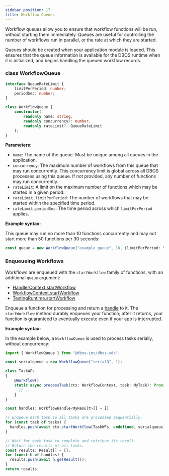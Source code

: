 ```yaml
---
sidebar_position: 17
title: Workflow Queues
---
```


Workflow queues allow you to ensure that workflow functions will be run, without starting them immediately.
Queues are useful for controlling the number of workflows run in parallel, or the rate at which they are started.

Queues should be created when your application module is loaded.  This ensures that the queue information is available for the DBOS runtime when it is initialized, and begins handling the queued workflow records.

### class WorkflowQueue

```typescript
interface QueueRateLimit {
    limitPerPeriod: number;
    periodSec: number;
}

class WorkflowQueue {
    constructor(
        readonly name: string,
        readonly concurrency?: number,
        readonly rateLimit?: QueueRateLimit
    );
}
```

**Parameters:**
- `name`: The name of the queue.  Must be unique among all queues in the application.
- `concurrency`: The maximum number of workflows from this queue that may run concurrently.
This concurrency limit is global across all DBOS processes using this queue.
If not provided, any number of functions may run concurrently.
- `rateLimit`: A limit on the maximum number of functions which may be started in a given period.
- `rateLimit.limitPerPeriod`: The number of workflows that may be started within the specified time period.
- `rateLimit.periodSec`: The time period across which `limitPerPeriod` applies.

**Example syntax:**

This queue may run no more than 10 functions concurrently and may not start more than 50 functions per 30 seconds:

```typescript
const queue = new WorkflowQueue("example_queue", 10, {limitPerPeriod: 50, periodSec: 30});
```


### Enqueueing Workflows

Workflows are enqueued with the `startWorkflow` family of functions, with an additional `queue` argument:
- [HandlerContext.startWorkflow](./oldapi/contexts.md#handlerctxtstartworkflow)
- [WorkflowContext.startWorkflow](./oldapi/contexts.md#workflowctxtstartworkflow)
- [TestingRuntime.startWorkflow](./oldapi/testing-runtime.md#runtimestartworkflowtarget-workflowuuid-params)

Enqueue a function for processing and return a [handle](./workflow-handles.md) to it.
The `startWorkflow` method durably enqueues your function; after it returns, your function is guaranteed to eventually execute even if your app is interrupted.

**Example syntax:**

In the example below, a `WorkflowQueue` is used to process tasks serially, without concurrency:

```typescript
import { WorkflowQueue } from "@dbos-inc/dbos-sdk";

const serialqueue = new WorkflowQueue("serialQ", 1);

class TaskWFs
{
    @Workflow()
    static async processTask(ctx: WorkflowContext, task: MyTask): Promise<MyResult> {
      // ...
    }
}

const handles: WorkflowHandle<MyResult>[] = []

// Enqueue each task so all tasks are processed sequentially.
for (const task of tasks) {
  handles.push(await ctx.startWorkflow(TaskWFs, undefined, serialqueue).processTask({task:"Do it"}));
}

// Wait for each task to complete and retrieve its result.
// Return the results of all tasks.
const results: Result[] = [];
for (const h of handles) {
  results.push(await h.getResult());
}
return results;
```